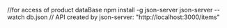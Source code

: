 //for access of product dataBase 
 npm install -g json-server 
 json-server --watch db.json 
// API created by json-server: "http://localhost:3000/items"

